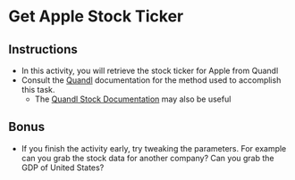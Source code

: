 # Get Apple Stock Ticker

## Instructions

* In this activity, you will retrieve the stock ticker for Apple from Quandl
* Consult the [Quandl](https://www.quandl.com/tools/python) documentation
 for the method used to accomplish this task.
  * The [Quandl Stock Documentation](https://blog.quandl.com/api-for-stock-data)
  may also be useful

## Bonus

* If you finish the activity early, try tweaking the parameters. For example
can you grab the stock data for another company? Can you grab the GDP of 
United States?

